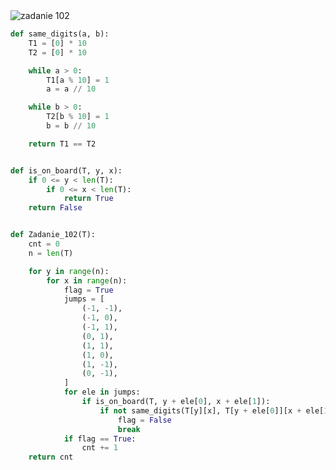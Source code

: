 <picture>
  <source srcset="../../srt/zbior_zadan/102.png" media="(prefers-color-scheme: light)">
  <source srcset="../../srt/zbior_zadan/black_102.png" media="(prefers-color-scheme: dark)">
  <img src="../../srt/zbior_zadan/black_102.png" alt="zadanie 102">
</picture>

```python
def same_digits(a, b):
    T1 = [0] * 10
    T2 = [0] * 10

    while a > 0:
        T1[a % 10] = 1
        a = a // 10

    while b > 0:
        T2[b % 10] = 1
        b = b // 10

    return T1 == T2


def is_on_board(T, y, x):
    if 0 <= y < len(T):
        if 0 <= x < len(T):
            return True
    return False


def Zadanie_102(T):
    cnt = 0
    n = len(T)

    for y in range(n):
        for x in range(n):
            flag = True
            jumps = [
                (-1, -1),
                (-1, 0),
                (-1, 1),
                (0, 1),
                (1, 1),
                (1, 0),
                (1, -1),
                (0, -1),
            ]
            for ele in jumps:
                if is_on_board(T, y + ele[0], x + ele[1]):
                    if not same_digits(T[y][x], T[y + ele[0]][x + ele[1]]):
                        flag = False
                        break
            if flag == True:
                cnt += 1
    return cnt



```

